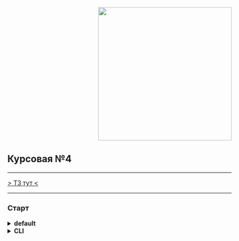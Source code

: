 <p align="right">
  <img alt="" src="https://i.ibb.co/Lpk3tgK/c3-removebg-preview.png" width="300">
</p>

## Курсовая №4

***

[> ТЗ тут <](https://www.notion.so/skyengpublic/556c2c25829440399e7ca5136d5dd4c0)

***

### Старт

<details> 
  <summary><b>default</b></summary>

`Win -> python main.py`

`Linux -> python3 main.py`

</details>
<details> 
  <summary><b>CLI</b></summary>

`Win -> python main.py ПАРАМЕТРЫ`

`Linux -> python3 main.py ОПЦИИ`


посмотреть доступные опции можно через
`... main.py --help`

</details> 
